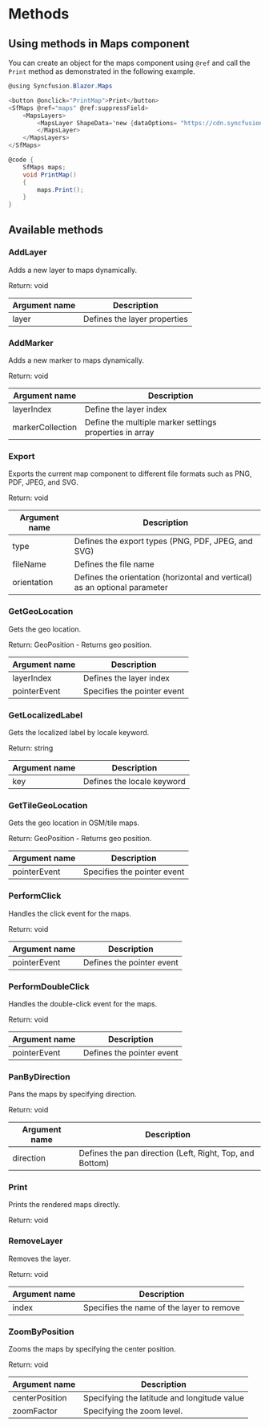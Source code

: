 # Methods

## Using methods in Maps component

You can create an object for the maps component using `@ref` and call the `Print` method as demonstrated in the following example.

```csharp
@using Syncfusion.Blazor.Maps

<button @onclick="PrintMap">Print</button>
<SfMaps @ref="maps" @ref:suppressField>
    <MapsLayers>
        <MapsLayer ShapeData='new {dataOptions= "https://cdn.syncfusion.com/maps/map-data/world-map.json"}' TValue="string">
        </MapsLayer>
    </MapsLayers>
</SfMaps>

@code {
    SfMaps maps;
    void PrintMap()
    {
        maps.Print();
    }
}
```

## Available methods

### AddLayer

Adds a new layer to maps dynamically.

Return: void

|   Argument name      |   Description                                          |
|----------------------| -------------------------------------------------------|
|     layer            |    Defines the layer properties                         |

### AddMarker

Adds a new marker to maps dynamically.

Return: void

|   Argument name      |   Description                                          |
|----------------------| -------------------------------------------------------|
|     layerIndex      |    Define the layer index                              |
|     markerCollection |    Define the multiple marker settings properties in array    |

### Export

Exports the current map component to different file formats such as PNG, PDF, JPEG, and SVG.

Return: void

|   Argument name      |   Description                                       |
|----------------------| ----------------------------------------------------|
|     type             |    Defines the export types (PNG, PDF, JPEG, and SVG)  |
|     fileName        |    Defines the file name                             |
|     orientation      |    Defines the orientation (horizontal and vertical) as an optional parameter    |

### GetGeoLocation

Gets the geo location.

Return: GeoPosition - Returns geo position.

|   Argument name      |   Description                                       |
|----------------------| ----------------------------------------------------|
|     layerIndex      |    Defines the layer index                            |
|     pointerEvent    |    Specifies the pointer event                 |

### GetLocalizedLabel

Gets the localized label by locale keyword.

Return: string

|   Argument name      |   Description                                       |
|----------------------| ----------------------------------------------------|
|     key              |    Defines the locale keyword                        |

### GetTileGeoLocation

Gets the geo location in OSM/tile maps.

Return: GeoPosition - Returns geo position.

|   Argument name      |   Description                                       |
|----------------------| ----------------------------------------------------|
|     pointerEvent      |     Specifies the pointer event                  |

### PerformClick

Handles the click event for the maps.

Return: void

|   Argument name      |   Description                                       |
|----------------------| ----------------------------------------------------|
|     pointerEvent     |    Defines the pointer event                         |

### PerformDoubleClick

Handles the double-click event for the maps.

Return: void

|   Argument name      |   Description                                       |
|----------------------| ----------------------------------------------------|
|     pointerEvent     |    Defines the pointer event                         |

### PanByDirection

Pans the maps by specifying direction.

Return: void

|   Argument name      |   Description                                       |
|----------------------| ----------------------------------------------------|
|     direction        |    Defines the pan direction (Left, Right, Top, and Bottom)  |

### Print

Prints the rendered maps directly.

Return: void

### RemoveLayer

Removes the layer.

Return: void

|   Argument name      |   Description                                             |
|----------------------| ----------------------------------------------------------|
|     index            |    Specifies the name of the layer to remove              |

### ZoomByPosition

Zooms the maps by specifying the center position.

Return: void

|   Argument name      |   Description                                             |
|----------------------| ----------------------------------------------------------|
|    centerPosition   |    Specifying the latitude and longitude value             |
|    zoomFactor       |    Specifying the zoom level.                              |
